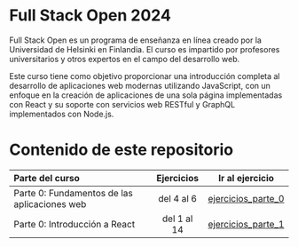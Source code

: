 # Full Stack Open 2024
Full Stack Open es un programa de enseñanza en línea creado por la Universidad de Helsinki en Finlandia. El curso es impartido por profesores universitarios y otros expertos en el campo del desarrollo web. 

Este curso tiene como objetivo proporcionar una introducción completa al desarrollo de aplicaciones web modernas utilizando JavaScript, con un enfoque en la creación de aplicaciones de una sola página implementadas con React y su soporte con servicios web RESTful y GraphQL implementados con Node.js.

# Contenido de este repositorio
| Parte del curso | Ejercicios | Ir al ejercicio |
| :---         |     :---:      |          :---: |
| Parte 0: Fundamentos de las aplicaciones web  | del 4 al 6    | [ejercicios_parte_0](parte0/)   |
| Parte 0: Introducción a React  | del 1 al 14    | [ejercicios_parte_1](parte1/)   |